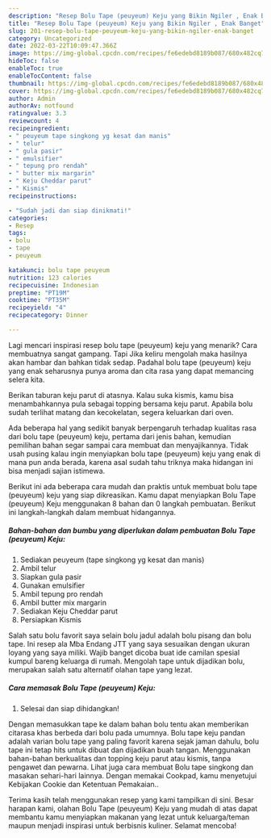 ```yaml
---
description: "Resep Bolu Tape (peuyeum) Keju yang Bikin Ngiler , Enak Banget"
title: "Resep Bolu Tape (peuyeum) Keju yang Bikin Ngiler , Enak Banget"
slug: 201-resep-bolu-tape-peuyeum-keju-yang-bikin-ngiler-enak-banget
category: Uncategorized
date: 2022-03-22T10:09:47.366Z
image: https://img-global.cpcdn.com/recipes/fe6edebd8189b087/680x482cq70/bolu-tape-peuyeum-keju-foto-resep-utama.jpg
hideToc: false
enableToc: true
enableTocContent: false
thumbnail: https://img-global.cpcdn.com/recipes/fe6edebd8189b087/680x482cq70/bolu-tape-peuyeum-keju-foto-resep-utama.jpg
cover: https://img-global.cpcdn.com/recipes/fe6edebd8189b087/680x482cq70/bolu-tape-peuyeum-keju-foto-resep-utama.jpg
author: Admin
authorAv: notfound
ratingvalue: 3.3
reviewcount: 4
recipeingredient:
- " peuyeum tape singkong yg kesat dan manis"
- " telur"
- " gula pasir"
- " emulsifier"
- " tepung pro rendah"
- " butter mix margarin"
- " Keju Cheddar parut"
- " Kismis"
recipeinstructions:

- "Sudah jadi dan siap dinikmati!"
categories:
- Resep
tags:
- bolu
- tape
- peuyeum

katakunci: bolu tape peuyeum 
nutrition: 123 calories
recipecuisine: Indonesian
preptime: "PT19M"
cooktime: "PT35M"
recipeyield: "4"
recipecategory: Dinner

---
```



Lagi mencari inspirasi resep bolu tape (peuyeum) keju yang menarik? Cara membuatnya sangat gampang. Tapi Jika keliru mengolah maka hasilnya akan hambar dan bahkan tidak sedap. Padahal bolu tape (peuyeum) keju yang enak seharusnya punya aroma dan cita rasa yang dapat memancing selera kita.


Berikan taburan keju parut di atasnya. Kalau suka kismis, kamu bisa menambahkannya pula sebagai topping bersama keju parut. Apabila bolu sudah terlihat matang dan kecokelatan, segera keluarkan dari oven.

Ada beberapa hal yang sedikit banyak berpengaruh terhadap kualitas rasa dari bolu tape (peuyeum) keju, pertama dari jenis bahan, kemudian pemilihan bahan segar sampai cara membuat dan menyajikannya. Tidak usah pusing kalau ingin menyiapkan bolu tape (peuyeum) keju yang enak di mana pun anda berada, karena asal sudah tahu triknya maka hidangan ini bisa menjadi sajian istimewa.


Berikut ini ada beberapa cara mudah dan praktis untuk membuat bolu tape (peuyeum) keju yang siap dikreasikan. Kamu dapat menyiapkan Bolu Tape (peuyeum) Keju menggunakan 8 bahan dan 0 langkah pembuatan. Berikut ini langkah-langkah dalam membuat hidangannya.

<!--inarticleads1-->

##### Bahan-bahan dan bumbu yang diperlukan dalam pembuatan Bolu Tape (peuyeum) Keju:

1. Sediakan  peuyeum (tape singkong yg kesat dan manis)
1. Ambil  telur
1. Siapkan  gula pasir
1. Gunakan  emulsifier
1. Ambil  tepung pro rendah
1. Ambil  butter mix margarin
1. Sediakan  Keju Cheddar parut
1. Persiapkan  Kismis


Salah satu bolu favorit saya selain bolu jadul adalah bolu pisang dan bolu tape. Ini resep ala Mba Endang JTT yang saya sesuaikan dengan ukuran loyang yang saya miliki. Wajib banget dicoba buat ide camilan spesial kumpul bareng keluarga di rumah. Mengolah tape untuk dijadikan bolu, merupakan salah satu alternatif olahan tape yang lezat. 

<!--inarticleads2-->

##### Cara memasak Bolu Tape (peuyeum) Keju:


1. Selesai dan siap dihidangkan!

Dengan memasukkan tape ke dalam bahan bolu tentu akan memberikan citarasa khas berbeda dari bolu pada umumnya. Bolu tape keju pandan adalah varian bolu tape yang paling favorit karena sejak jaman dahulu, bolu tape ini tetap hits untuk dibuat dan dijadikan buah tangan. Menggunakan bahan-bahan berkualitas dan topping keju parut atau kismis, tanpa pengawet dan pewarna. Lihat juga cara membuat Bolu tape singkong dan masakan sehari-hari lainnya. Dengan memakai Cookpad, kamu menyetujui Kebijakan Cookie dan Ketentuan Pemakaian.. 

Terima kasih telah menggunakan resep yang kami tampilkan di sini. Besar harapan kami, olahan Bolu Tape (peuyeum) Keju yang mudah di atas dapat membantu kamu menyiapkan makanan yang lezat untuk keluarga/teman maupun menjadi inspirasi untuk berbisnis kuliner. Selamat mencoba!
